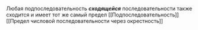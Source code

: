 Любая подпоследовательность ___сходящейся___ последовательности также сходится и имеет тот же самый предел
[[Подпоследовательность]]
[[Предел числовой последовательности через окрестность]]
